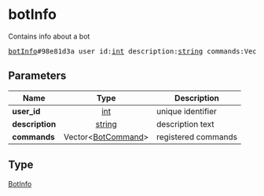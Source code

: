 # botInfo

Contains info about a bot

<pre>
<a href="../constructor/botInfo.md">botInfo</a>#98e81d3a user_id:<a href="../type/int.md">int</a> description:<a href="../type/string.md">string</a> commands:Vector&lt;<a href="../type/BotCommand.md">BotCommand</a>&gt; = <a href="../type/BotInfo.md">BotInfo</a>;
</pre>
## Parameters

| Name | Type | Description |
|------|:----:|-------------|
| **user_id** | <a href="../type/int.md">int</a> | unique identifier |
| **description** | <a href="../type/string.md">string</a> | description text |
| **commands** | Vector&lt;<a href="../type/BotCommand.md">BotCommand</a>&gt; | registered commands |

## Type

<a href="../type/BotInfo.md">BotInfo</a>
